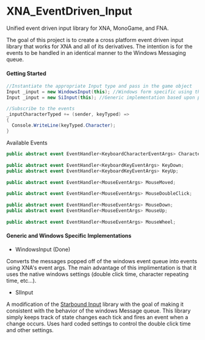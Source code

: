 # XNA_EventDriven_Input

Unified event driven input library for XNA, MonoGame, and FNA.

The goal of this project is to create a cross platform event driven input library that works for XNA and all 
of its derivatives. The intention is for the events to be handled in an identical manner to the Windows Messaging 
queue.

#### Getting Started

```C#
//Instantiate the appropriate Input type and pass in the game object
Input _input = new WindowsInput(this); //Windows form specific using the Message Queue
Input _input = new SiInput(this); //Generic implementation based upon polling state changes

//Subscribe to the events
_inputCharacterTyped += (sender, keyTyped) => 
{
  Console.WriteLine(keyTyped.Character);
}
```

Available Events

```C#
public abstract event EventHandler<KeyboardCharacterEventArgs> CharacterTyped;
  
public abstract event EventHandler<KeyboardKeyEventArgs> KeyDown;
public abstract event EventHandler<KeyboardKeyEventArgs> KeyUp;
  
public abstract event EventHandler<MouseEventArgs> MouseMoved;
  
public abstract event EventHandler<MouseEventArgs> MouseDoubleClick;
  
public abstract event EventHandler<MouseEventArgs> MouseDown;
public abstract event EventHandler<MouseEventArgs> MouseUp;
  
public abstract event EventHandler<MouseEventArgs> MouseWheel;
```

#### Generic and Windows Specific Implementations

* WindowsInput (Done)

Converts the messages popped off of the windows event queue into events using XNA's event args. The main advantage 
of this implimentation is that it uses the native windows settings (double click time, character repeating time, etc...).

* SIInput

A modification of the [Starbound Input](https://bitbucket.org/rbwhitaker/starbound-input/) library with the goal of 
making it consistent with the behavior of the windows Message queue. This library simply keeps track of state changes 
each tick and fires an event when a change occurs. Uses hard coded settings to control the double click time and other
settings. 

